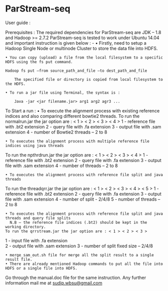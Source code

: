 # ParStream-seq
User guide :

Prerequisites :
The required dependencies for ParStream-seq are JDK – 1.8 and Hadoop >= 2.7.2
ParStream-seq is tested to work under Ubuntu 14.04 and important instruction is given below : -
    • Firstly, need to setup a Hadoop Single Node or multinode Cluster to store the data file into HDFS.

    • You can copy (upload) a file from the local filesystem to a specific HDFS using the fs put command.

	Hadoop fs put –from source_path_and_file –to dest_path_and_file

		The specified file or directory is copied from local filesystem to the HDFS.

    • To run a jar file using Terminal, the syntax is : 

		Java -jar <jar filename.jar> arg1 arg2 agr3 ...

To Start a run :
    • To execute the alignment process with existing reference indices and also comparing different bowtie2 threads.
To run the normalrun.jar the jar option are : < 1 > < 2 > < 3 > < 4 >
1 -	reference file with .bt2 extension
2 -	query file with .fa extension
3 -	output file with .sam extension
4 -	number of Bowtie2 threads  – 2 to 8

    • To executes the alignment process with multiple reference file indices using java threads
To run the npthrdrun.jar the jar option are : < 1 > < 2 > < 3 > < 4 >
1 -	reference file with .bt2 extension
2 -	query file with .fa extension
3 -	output file with .sam extension
4 -	number of threads  – 2 to 8

    • To executes the alignment process with reference file split and java threads
To run the threadqrr.jar the jar option are : < 1 > < 2 > < 3 > < 4 > < 5 >
1 -	reference file with .bt2 extension
2 -	query file with .fa extension
3 -	output file with .sam extension
4 -	number of split	- 2/4/8
5 -	number of threads – 2 to 8

    • To executes the alignment process with reference file split and java threads and query file splits
      N.B – the reference file indices (.bt2) should be kept in the working directory. 
	To run the qrrstream.jar the jar option are : < 1 > < 2 > < 3 > 
1 -	input file with .fa extension			    
2 -	output file with .sam extension
3 -	number of split fixed size – 2/4/8

    • merge_sam_out.sh file for merge all the split result to a single result file.
    • There are already mentioned Hadoop commands to put all the file into HDFS or a single file into HDFS.



Go through the manual.doc file for the same instruction.
Any further information mail me at sudip.wbsu@gmail.com


